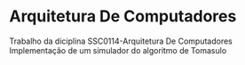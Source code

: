 # Arquitetura De Computadores
Trabalho da diciplina SSC0114-Arquitetura De Computadores
Implementação de um simulador do algoritmo de Tomasulo
